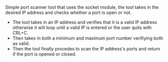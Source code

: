 Simple port scanner tool that uses the socket module, the tool takes in the desired IP address and checks whether a port is open or not.

- The tool takes in an IP address and verifies that it is a valid IP address otherwise it will loop until a valid IP is entered or the user quits with CRL+C.
- Then takes in both a minimum and maximum port number verifiying both as valid.
- Then the tool finally procedes to scan the IP address's ports and return if the port is opened or closed.

